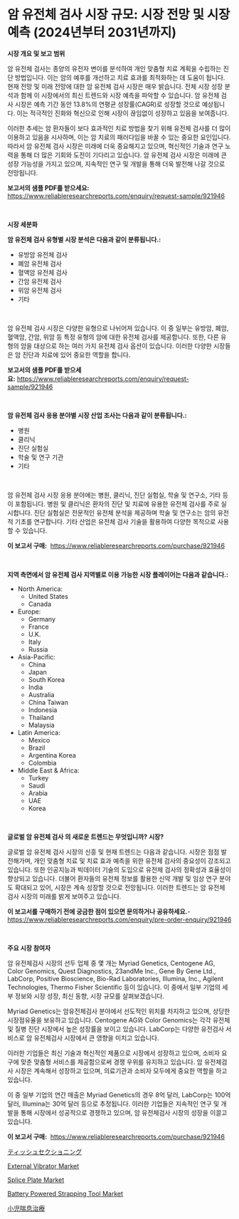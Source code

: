 <p><h1>암 유전체 검사 시장 규모: 시장 전망 및 시장 예측 (2024년부터 2031년까지)</h1></p><p><strong>시장 개요 및 보고 범위</strong></p>
<p><p>암 유전체 검사는 종양의 유전자 변이를 분석하여 개인 맞춤형 치료 계획을 수립하는 진단 방법입니다. 이는 암의 예후를 개선하고 치료 효과를 최적화하는 데 도움이 됩니다. 현재 전망 및 미래 전망에 대한 암 유전체 검사 시장은 매우 밝습니다. 전체 시장 성장 분석과 함께 이 시장에서의 최신 트렌드와 시장 예측을 파악할 수 있습니다. 암 유전체 검사 시장은 예측 기간 동안 13.8%의 연평균 성장률(CAGR)로 성장할 것으로 예상됩니다. 이는 적극적인 진화와 혁신으로 인해 시장이 끊임없이 성장하고 있음을 보여줍니다.</p><p>이러한 추세는 암 환자들이 보다 효과적인 치료 방법을 찾기 위해 유전체 검사를 더 많이 이용하고 있음을 시사하며, 이는 암 치료의 패러다임을 바꿀 수 있는 중요한 요인입니다. 따라서 암 유전체 검사 시장은 미래에 더욱 중요해지고 있으며, 혁신적인 기술과 연구 노력을 통해 더 많은 기회와 도전이 기다리고 있습니다. 암 유전체 검사 시장은 미래에 큰 성장 가능성을 가지고 있으며, 지속적인 연구 및 개발을 통해 더욱 발전해 나갈 것으로 전망됩니다.</p></p>
<p><strong>보고서의 샘플 PDF를 받으세요:</strong> <a href="https://www.reliableresearchreports.com/enquiry/request-sample/921946">https://www.reliableresearchreports.com/enquiry/request-sample/921946</a></p>
<p>&nbsp;</p>
<p><strong>시장 세분화</strong></p>
<p><strong>암 유전체 검사 유형별 시장 분석은 다음과 같이 분류됩니다.:</strong></p>
<p><ul><li>유방암 유전체 검사</li><li>폐암 유전체 검사</li><li>혈액암 유전체 검사</li><li>간암 유전체 검사</li><li>위암 유전체 검사</li><li>기타</li></ul></p>
<p>&nbsp;</p>
<p><p>암 유전체 검사 시장은 다양한 유형으로 나뉘어져 있습니다. 이 중 일부는 유방암, 폐암, 혈액암, 간암, 위암 등 특정 유형의 암에 대한 유전체 검사를 제공합니다. 또한, 다른 유형의 암을 대상으로 하는 여러 가지 유전체 검사 옵션이 있습니다. 이러한 다양한 시장들은 암 진단과 치료에 있어 중요한 역할을 합니다.</p></p>
<p><strong>보고서의 샘플 PDF를 받으세요:</strong>&nbsp;<a href="https://www.reliableresearchreports.com/enquiry/request-sample/921946">https://www.reliableresearchreports.com/enquiry/request-sample/921946</a></p>
<p>&nbsp;</p>
<p><strong> 암 유전체 검사 응용 분야별 시장 산업 조사는 다음과 같이 분류됩니다.:</strong></p>
<p><ul><li>병원</li><li>클리닉</li><li>진단 실험실</li><li>학술 및 연구 기관</li><li>기타</li></ul></p>
<p>&nbsp;</p>
<p><p>암 유전체 검사 시장 응용 분야에는 병원, 클리닉, 진단 실험실, 학술 및 연구소, 기타 등이 포함됩니다. 병원 및 클리닉은 환자의 진단 및 치료에 유용한 유전체 검사를 주로 실시합니다. 진단 실험실은 전문적인 유전체 분석을 제공하며 학술 및 연구소는 암의 유전적 기초를 연구합니다. 기타 산업은 유전체 검사 기술을 활용하여 다양한 목적으로 사용할 수 있습니다.</p></p>
<p><strong>이 보고서 구매:</strong>&nbsp; <a href="https://www.reliableresearchreports.com/purchase/921946">https://www.reliableresearchreports.com/purchase/921946</a></p>
<p>&nbsp;</p>
<p><strong>지역 측면에서 암 유전체 검사 지역별로 이용 가능한 시장 플레이어는 다음과 같습니다.:</strong></p>
<p><ul>
    <li>
        North America:
        <ul>
            <li>United States</li>
            <li>Canada</li>
        </ul>
    </li>
    <li>
        Europe:
        <ul>
            <li>Germany</li>
            <li>France</li>
            <li>U.K.</li>
            <li>Italy</li>
            <li>Russia</li>
        </ul>
    </li>
    <li>
        Asia-Pacific:
        <ul>
            <li>China</li>
            <li>Japan</li>
            <li>South Korea</li>
            <li>India</li>
            <li>Australia</li>
            <li>China Taiwan</li>
            <li>Indonesia</li>
            <li>Thailand</li>
            <li>Malaysia</li>
        </ul>
    </li>
    <li>
        Latin America:
        <ul>
            <li>Mexico</li>
            <li>Brazil</li>
            <li>Argentina Korea</li>
            <li>Colombia</li>
        </ul>
    </li>
    <li>
        Middle East & Africa:
        <ul>
            <li>Turkey</li>
            <li>Saudi</li>
            <li>Arabia</li>
            <li>UAE</li>
            <li>Korea</li>
        </ul>
    </li>
    </ul></p>
<p>&nbsp;</p>
<p><strong>글로벌 암 유전체 검사 의 새로운 트렌드는 무엇입니까? 시장?</strong></p>
<p><p>글로벌 암 유전체 검사 시장의 신흥 및 현재 트렌드는 다음과 같습니다. 시장은 점점 발전해가며, 개인 맞춤형 치료 및 치료 효과 예측을 위한 유전체 검사의 중요성이 강조되고 있습니다. 또한 인공지능과 빅데이터 기술의 도입으로 유전체 검사의 정확성과 효율성이 향상되고 있습니다. 더불어 환자들의 유전체 정보를 활용한 신약 개발 및 임상 연구 분야도 확대되고 있어, 시장은 계속 성장할 것으로 전망됩니다. 이러한 트렌드는 암 유전체 검사 시장의 미래를 밝게 보여주고 있습니다.</p></p>
<p><strong>이 보고서를 구매하기 전에 궁금한 점이 있으면 문의하거나 공유하세요.</strong>- <a href="https://www.reliableresearchreports.com/enquiry/pre-order-enquiry/921946">https://www.reliableresearchreports.com/enquiry/pre-order-enquiry/921946</a></p>
<p>&nbsp;</p>
<p><strong>주요 시장 참여자</strong></p>
<p><p>암 유전체검사 시장의 선두 업체 중 몇 개는 Myriad Genetics, Centogene AG, Color Genomics, Quest Diagnostics, 23andMe Inc., Gene By Gene Ltd., LabCorp, Positive Bioscience, Bio-Rad Laboratories, Illumina, Inc., Agilent Technologies, Thermo Fisher Scientific 등이 있습니다. 이 중에서 일부 기업의 세부 정보와 시장 성장, 최신 동향, 시장 규모를 살펴보겠습니다.</p><p>Myriad Genetics는 암유전체검사 분야에서 선도적인 위치를 차지하고 있으며, 상당한 시장점유율을 보유하고 있습니다. Centogene AG와 Color Genomics는 각각 유전체 및 질병 진단 시장에서 높은 성장률을 보이고 있습니다. LabCorp는 다양한 유전검사 서비스로 암 유전체검사 시장에서 큰 영향을 미치고 있습니다.</p><p>이러한 기업들은 최신 기술과 혁신적인 제품으로 시장에서 성장하고 있으며, 소비자 요구에 맞춘 맞춤형 서비스를 제공함으로써 경쟁 우위를 유지하고 있습니다. 암 유전체검사 시장은 계속해서 성장하고 있으며, 의료기관과 소비자 모두에게 중요한 역할을 하고 있습니다.</p><p>이 중 일부 기업의 연간 매출은 Myriad Genetics의 경우 8억 달러, LabCorp는 100억 달러, Illumina는 30억 달러 등으로 추정됩니다. 이러한 기업들은 지속적인 연구 및 개발을 통해 시장에서 성공적으로 경쟁하고 있으며, 암 유전체검사 시장의 성장을 이끌고 있습니다.</p></p>
<p><strong>이 보고서 구매:</strong>&nbsp;&nbsp;<a href="https://www.reliableresearchreports.com/purchase/921946">https://www.reliableresearchreports.com/purchase/921946</a></p>
<p><p><a href="https://github.com/lababdou/Market-Research-Report-List-2/blob/main/6377875182414.md">ティッシュセクショニング</a></p><p><a href="https://issuu.com/reportprime-2/docs/external-vibrator-market-size-2030.pptx">External Vibrator Market</a></p><p><a href="https://github.com/eeaveuhhh/Market-Research-Report-List-1/blob/main/splice-plate-market.md">Splice Plate Market</a></p><p><a href="https://issuu.com/reportprime-2/docs/battery-powered-strapping-tool-market-size-2030.pp">Battery Powered Strapping Tool Market</a></p><p><a href="https://github.com/mohamedbakry57/Market-Research-Report-List-2/blob/main/6683015182413.md">小児喘息治療</a></p></p>
